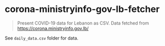 # corona-ministryinfo-gov-lb-fetcher

> Present COVID-19 data for Lebanon as CSV. Data fetched from https://corona.ministryinfo.gov.lb/

See `daily_data.csv` folder for data.

